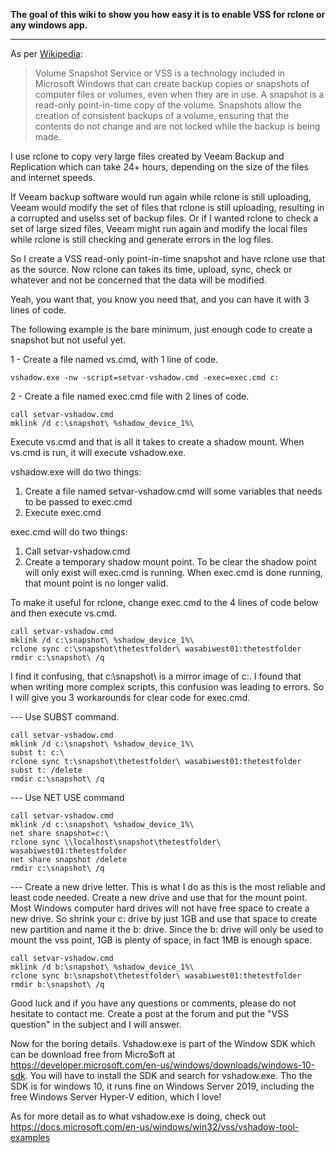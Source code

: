 **The goal of this wiki to show you how easy it is to enable VSS for rclone or any windows app.**
***
As per [Wikipedia](https://en.wikipedia.org/wiki/Shadow_Copy):
> Volume Snapshot Service or VSS is a technology included in Microsoft Windows that can create backup copies or snapshots of computer files or volumes, even when they are in use. A snapshot is a read-only point-in-time copy of the volume. Snapshots allow the creation of consistent backups of a volume, ensuring that the contents do not change and are not locked while the backup is being made.

I use rclone to copy very large files created by Veeam Backup and Replication which can take 24+ hours, depending on the size of the files and internet speeds. 

If Veeam backup software would run again while rclone is still uploading, Veeam would modify the set of files that rclone is still uploading, resulting in a corrupted and uselss set of backup files. Or if I wanted rclone to check a set of large sized files, Veeam might run again and modify the local files while rclone is still checking and generate errors in the log files.

So I create a VSS read-only point-in-time snapshot and have rclone use that as the source.
Now rclone can takes its time, upload, sync, check or whatever and not be concerned that the data will be modified.

Yeah, you want that, you know you need that, and you can have it with 3 lines of code.  

The following example is the bare minimum, just enough code to create a snapshot but not useful yet. 

1 - Create a file named vs.cmd, with 1 line of code.

    vshadow.exe -nw -script=setvar-vshadow.cmd -exec=exec.cmd c:

2 - Create a file named exec.cmd file with 2 lines of code.

    call setvar-vshadow.cmd
    mklink /d c:\snapshot\ %shadow_device_1%\

Execute vs.cmd and that is all it takes to create a shadow mount.
When vs.cmd is run, it will execute vshadow.exe.

vshadow.exe will do two things:
1. Create a file named setvar-vshadow.cmd will some variables that needs to be passed to exec.cmd
2. Execute exec.cmd

exec.cmd will do two things:
1. Call setvar-vshadow.cmd
2. Create a temporary shadow mount point. To be clear the shadow point will only exist will exec.cmd is running. When exec.cmd is done running, that mount point is no longer valid.

To make it useful for rclone, change exec.cmd to the 4 lines of code below and then execute vs.cmd.

    call setvar-vshadow.cmd
    mklink /d c:\snapshot\ %shadow_device_1%\
    rclone sync c:\snapshot\thetestfolder\ wasabiwest01:thetestfolder
    rmdir c:\snapshot\ /q

I find it confusing, that c:\snapshot\ is a mirror image of c:\.
I found that when writing more complex scripts, this confusion was leading to errors.
So I will give you 3 workarounds for clear code for exec.cmd.

--- Use SUBST command.

    call setvar-vshadow.cmd
    mklink /d c:\snapshot\ %shadow_device_1%\ 
    subst t: c:\
    rclone sync t:\snapshot\thetestfolder\ wasabiwest01:thetestfolder
    subst t: /delete
    rmdir c:\snapshot\ /q

--- Use NET USE command

    call setvar-vshadow.cmd
    mklink /d c:\snapshot\ %shadow_device_1%\ 
    net share snapshot=c:\
    rclone sync \\localhost\snapshot\thetestfolder\ wasabiwest01:thetestfolder
    net share snapshot /delete
    rmdir c:\snapshot\ /q

--- Create a new drive letter. This is what I do as this is the most reliable and least code needed.
Create a new drive and use that for the mount point.
Most Windows computer hard drives will not have free space to create a new drive. So shrink your c: drive by just 1GB and use that space to create new partition and name it the b: drive. Since the b: drive will only be used to mount the vss point, 1GB is plenty of space, in fact 1MB is enough space.

    call setvar-vshadow.cmd
    mklink /d b:\snapshot\ %shadow_device_1%\
    rclone sync b:\snapshot\thetestfolder\ wasabiwest01:thetestfolder
    rmdir b:\snapshot\ /q

Good luck and if you have any questions or comments, please do not hesitate to contact me.
Create a post at the forum and put the "VSS question" in the subject and I will answer.

Now for the boring details.
Vshadow.exe is part of the Window SDK which can be download free from Micro$oft at https://developer.microsoft.com/en-us/windows/downloads/windows-10-sdk. You will have to install the SDK and search for vshadow.exe. Tho the SDK is for windows 10, it runs fine on Windows Server 2019, including the free Windows Server Hyper-V edition, which I love!

As for more detail as to what vshadow.exe is doing, check out https://docs.microsoft.com/en-us/windows/win32/vss/vshadow-tool-examples
